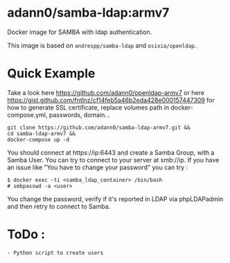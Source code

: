 adann0/samba-ldap:armv7
=======================

Docker image for SAMBA with ldap authentication.

This image is based on `andrespp/samba-ldap` and `osixia/openldap`.

# Quick Example

Take a look here https://github.com/adann0/openldap-armv7 or here https://gist.github.com/fntlnz/cf14feb5a46b2eda428e000157447309 for how to generate SSL certificate, replace volumes path in docker-compose.yml, passwords, domain... 

	git clone https://github.com/adann0/samba-ldap-armv7.git &&
	cd samba-ldap-armv7 &&
	docker-compose up -d
	
You should connect at https://ip:6443 and create a Samba Group, with a Samba User. You can try to connect to your server at smb://ip. If you have an issue like "You have to change your password" you can try :

	$ docker exec -ti <samba_ldap_container> /bin/bash
	# smbpasswd -a <user>
	
You change the password, verify if it's reported in LDAP via phpLDAPadmin and then retry to connect to Samba.

# ToDo :

	- Python script to create users
